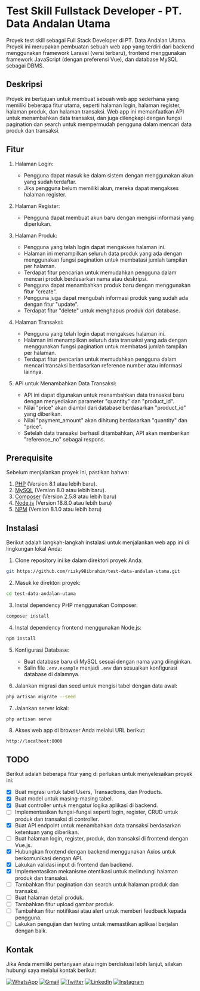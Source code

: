 # Test Skill Fullstack Developer - PT. Data Andalan Utama

Proyek test skill sebagai Full Stack Developer di PT. Data Andalan Utama. Proyek ini merupakan pembuatan sebuah web app yang terdiri dari backend menggunakan framework Laravel (versi terbaru), frontend menggunakan framework JavaScript (dengan preferensi Vue), dan database MySQL sebagai DBMS.

## Deskripsi

Proyek ini bertujuan untuk membuat sebuah web app sederhana yang memiliki beberapa fitur utama, seperti halaman login, halaman register, halaman produk, dan halaman transaksi. Web app ini memanfaatkan API untuk menambahkan data transaksi, dan juga dilengkapi dengan fungsi pagination dan search untuk mempermudah pengguna dalam mencari data produk dan transaksi.

## Fitur

1. Halaman Login:

    - Pengguna dapat masuk ke dalam sistem dengan menggunakan akun yang sudah terdaftar.
    - Jika pengguna belum memiliki akun, mereka dapat mengakses halaman register.

2. Halaman Register:

    - Pengguna dapat membuat akun baru dengan mengisi informasi yang diperlukan.

3. Halaman Produk:

    - Pengguna yang telah login dapat mengakses halaman ini.
    - Halaman ini menampilkan seluruh data produk yang ada dengan menggunakan fungsi pagination untuk membatasi jumlah tampilan per halaman.
    - Terdapat fitur pencarian untuk memudahkan pengguna dalam mencari produk berdasarkan nama atau deskripsi.
    - Pengguna dapat menambahkan produk baru dengan menggunakan fitur "create".
    - Pengguna juga dapat mengubah informasi produk yang sudah ada dengan fitur "update".
    - Terdapat fitur "delete" untuk menghapus produk dari database.

4. Halaman Transaksi:

    - Pengguna yang telah login dapat mengakses halaman ini.
    - Halaman ini menampilkan seluruh data transaksi yang ada dengan menggunakan fungsi pagination untuk membatasi jumlah tampilan per halaman.
    - Terdapat fitur pencarian untuk memudahkan pengguna dalam mencari transaksi berdasarkan reference number atau informasi lainnya.

5. API untuk Menambahkan Data Transaksi:
    - API ini dapat digunakan untuk menambahkan data transaksi baru dengan menyediakan parameter "quantity" dan "product_id".
    - Nilai "price" akan diambil dari database berdasarkan "product_id" yang diberikan.
    - Nilai "payment_amount" akan dihitung berdasarkan "quantity" dan "price".
    - Setelah data transaksi berhasil ditambahkan, API akan memberikan "reference_no" sebagai respons.

## Prerequisite

Sebelum menjalankan proyek ini, pastikan bahwa:

1. [PHP](https://www.php.net/) (Version 8.1 atau lebih baru).
2. [MySQL](https://www.mysql.com/) (Version 8.0 atau lebih baru).
3. [Composer](https://getcomposer.org/) (Version 2.5.8 atau lebih baru)
4. [Node.js](https://nodejs.org/) (Version 18.8.0 atau lebih baru)
5. [NPM](https://www.npmjs.com/) (Version 8.1.0 atau lebih baru)

## Instalasi

Berikut adalah langkah-langkah instalasi untuk menjalankan web app ini di lingkungan lokal Anda:

1. Clone repository ini ke dalam direktori proyek Anda:

```bash
git https://github.com/rizky98ibrahim/test-data-andalan-utama.git
```

2. Masuk ke direktori proyek:

```bash
cd test-data-andalan-utama
```

3. Instal dependency PHP menggunakan Composer:

```bash
composer install
```

4. Instal dependency frontend menggunakan Node.js:

```bash
npm install
```

5. Konfigurasi Database:

    - Buat database baru di MySQL sesuai dengan nama yang diinginkan.
    - Salin file `.env.example` menjadi `.env` dan sesuaikan konfigurasi database di dalamnya.

6. Jalankan migrasi dan seed untuk mengisi tabel dengan data awal:

```bash
php artisan migrate --seed
```

7. Jalankan server lokal:

```bash
php artisan serve
```

8. Akses web app di browser Anda melalui URL berikut:

```
http://localhost:8000
```

## TODO

Berikut adalah beberapa fitur yang di perlukan untuk menyelesaikan proyek ini:

-   [x] Buat migrasi untuk tabel Users, Transactions, dan Products.
-   [x] Buat model untuk masing-masing tabel.
-   [x] Buat controller untuk mengatur logika aplikasi di backend.
-   [ ] Implementasikan fungsi-fungsi seperti login, register, CRUD untuk produk dan transaksi di controller.
-   [x] Buat API endpoint untuk menambahkan data transaksi berdasarkan ketentuan yang diberikan.
-   [ ] Buat halaman login, register, produk, dan transaksi di frontend dengan Vue.js.
-   [x] Hubungkan frontend dengan backend menggunakan Axios untuk berkomunikasi dengan API.
-   [x] Lakukan validasi input di frontend dan backend.
-   [x] Implementasikan mekanisme otentikasi untuk melindungi halaman produk dan transaksi.
-   [ ] Tambahkan fitur pagination dan search untuk halaman produk dan transaksi.
-   [ ] Buat halaman detail produk.
-   [ ] Tambahkan fitur upload gambar produk.
-   [ ] Tambahkan fitur notifikasi atau alert untuk memberi feedback kepada pengguna.
-   [ ] Lakukan pengujian dan testing untuk memastikan aplikasi berjalan dengan baik.

## Kontak

Jika Anda memiliki pertanyaan atau ingin berdiskusi lebih lanjut, silakan hubungi saya melalui kontak berikut:

[![WhatsApp](https://img.shields.io/badge/WhatsApp-25D366?style=for-the-badge&logo=whatsapp&logoColor=white)](https://wa.me/6287808740020)
[![Gmail](https://img.shields.io/badge/Gmail-D14836?style=for-the-badge&logo=gmail&logoColor=white)](mailto:rizky98ibrahim@gmail.com)
[![Twitter](https://img.shields.io/badge/Twitter-1DA1F2?style=for-the-badge&logo=twitter&logoColor=white)](https://twitter.com/rizky98ibrahim)
[![LinkedIn](https://img.shields.io/badge/LinkedIn-0077B5?style=for-the-badge&logo=linkedin&logoColor=white)](https://www.linkedin.com/in/rizky98ibrahim/)
[![Instagram](https://img.shields.io/badge/Instagram-E4405F?style=for-the-badge&logo=instagram&logoColor=white)](https://instagram.com/rizky98ibrahim)
